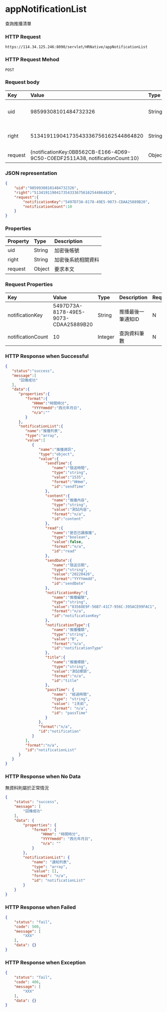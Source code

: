 # appNotificationList
查詢推播清單

### HTTP Request
```
https://114.34.125.246:8090/servlet/HRNative/appNotificationList
```

### HTTP Request Mehod
```
POST
```

### Request body
| Key | Value | Type | Description |
|:----------|:-------------|:-----|:------------|
| uid | 98599308101484732326 | String | 需透過appLogin取得
| right | 51341911904173543336756162544864820 | String | 需透過appLogin取得 |
| request | {notificationKey:0BB562CB-E166-4D69-9C50-C0EDF2511A38, notificationCount:10} | Object | 查詢條件

### JSON representation
```json
{
    "uid":"98599308101484732326",
    "right":"51341911904173543336756162544864820",
    "request":{
        "notificationKey":"5497D73A-8178-49E5-9073-CDAA25889B20",
        "notificationCount":10
    }
}
```

### Properties
| Property | Type | Description |
|:---------|:-----|:------------|
| uid   | String | 加密後帳號 |
| right | String | 加密後系統相關資料 |
| request | Object | 要求本文 |

### Request Properties
 Key | Value | Type | Description | Required | Format |
|:----------|:-------------|:-----|:------------|:------------|:------------|
| notificationKey | 5497D73A-8178-49E5-9073-CDAA25889B20 | String | 推播最後一筆通知ID | N | n/a |  |
| notificationCount | 10 | Integer | 查詢資料筆數 | N | n/a | 預設筆數10 |

### HTTP Response when Successful
```json
{
   "status":"success",
   "message":[
      "回傳成功"
   ],
   "data":{
      "properties":{
         "format":{
            "HHmm":"時間時分",
            "YYYYmmdd":"西元年月日",
            "n/a":""
         }
      },
      "notificationList":{
         "name":"推播列表",
         "type":"array",
         "value":[
            {
               "name":"推播資訊",
               "type":"object",
               "value":{
                  "sendTime":{
                     "name":"發送時間",
                     "type":"string",
                     "value":"1535",
                     "format":"HHmm",
                     "id":"sendTime"
                  },
                  "content":{
                     "name":"推播內容",
                     "type":"string",
                     "value":"測試內容",
                     "format":"n/a",
                     "id":"content"
                  },
                  "read":{
                     "name":"是否已讀推播",
                     "type":"boolean",
                     "value":false,
                     "format":"n/a",
                     "id":"read"
                  },
                  "sendDate":{
                     "name":"發送日期",
                     "type":"string",
                     "value":"20220426",
                     "format":"YYYYmmdd",
                     "id":"sendDate"
                  },
                  "notificationKey":{
                     "name":"推播編號",
                     "type":"string",
                     "value":"83568E9F-56B7-41C7-956C-395ACE99FAC1",
                     "format":"n/a",
                     "id":"notificationKey"
                  },
                  "notificationType":{
                     "name":"推播種類",
                     "type":"string",
                     "value":"B",
                     "format":"n/a",
                     "id":"notificationType"
                  },
                  "title":{
                     "name":"推播標題",
                     "type":"string",
                     "value":"測試標頭",
                     "format":"n/a",
                     "id":"title"
                  },
                  "passTime": {
                     "name": "經過時間",
                     "type": "string",
                     "value": "1天前",
                     "format": "n/a",
                     "id": "passTime"
                  }
               },
               "format":"n/a",
               "id":"notification"
            }
         ],
         "format":"n/a",
         "id":"notificationList"
      }
   }
}
```

### HTTP Response when No Data
無資料則屬於正常情況
```json
{
    "status": "success",
    "message": [
        "回傳成功"
    ],
    "data": {
        "properties": {
            "format": {
                "HHmm": "時間時分",
                "YYYYmmdd": "西元年月日",
                "n/a": ""
            }
        },
        "notificationList": {
            "name": "通知列表",
            "type": "array",
            "value": [],
            "format": "n/a",
            "id": "notificationList"
        }
    }
}
```

### HTTP Response when Failed
```json
{
    "status": "fail",
    "code": 500,
    "message": [
        "XXX"
    ],
    "data": {}
}
```

### HTTP Response when Exception
```json
{
    "status": "fail",
    "code": 406,
    "message": [
        "XXX"
    ],
    "data": {}
}
```
